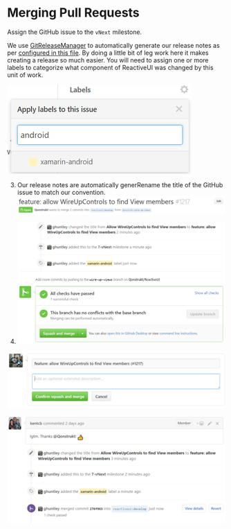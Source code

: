 # Merging Pull Requests

Assign the GitHub issue to the `vNext` milestone.

[](/en/images/contributing/assign-to-a-milestone.png)

We use [GitReleaseManager](https://gitreleasemanager.readthedocs.io/en/develop/) to automatically generate our release notes as per [configured in this file](https://github.com/reactiveui/ReactiveUI/blob/develop/GitReleaseManager.yaml). By doing a little bit of leg work here it makes creating a release so much easier. You will need to assign one or more labels to categorize what component of ReactiveUI was changed by this unit of work.

![](/en/images/contributing/apply-one-or-more-labels.png)

3. Our release notes are automatically generRename the title of the GitHub issue to match our convention. ![Ren](/en/images/contributing/rename-the-title.png)

4. ![](/en/images/contributing/ready-for-squash-and-merge.png)


![](/en/images/contributing/squash-and-reword-the-commits.png)

![](/en/images/contributing/contribution-merged.png)




